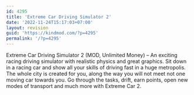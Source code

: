 ```yaml
---
id: 4295
title: 'Extreme Car Driving Simulator 2'
date: '2022-11-24T15:17:03+07:00'
layout: revision
guid: 'https://kindmod.com/?p=4295'
permalink: '/?p=4295'
---
```


Extreme Car Driving Simulator 2 (MOD, Unlimited Money) – An exciting racing driving simulator with realistic physics and great graphics. Sit down in a racing car and show all your skills of driving fast in a huge metropolis. The whole city is created for you, along the way you will not meet not one moving car towards you. Go through the tasks, drift, earn points, open new modes of transport and much more with Extreme Car 2.